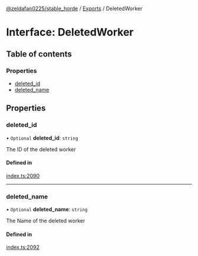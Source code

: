 [@zeldafan0225/stable_horde](../README.md) / [Exports](../modules.md) / DeletedWorker

# Interface: DeletedWorker

## Table of contents

### Properties

- [deleted\_id](DeletedWorker.md#deleted_id)
- [deleted\_name](DeletedWorker.md#deleted_name)

## Properties

### deleted\_id

• `Optional` **deleted\_id**: `string`

The ID of the deleted worker

#### Defined in

[index.ts:2090](https://github.com/ZeldaFan0225/stable_horde/blob/6d32b90/index.ts#L2090)

___

### deleted\_name

• `Optional` **deleted\_name**: `string`

The Name of the deleted worker

#### Defined in

[index.ts:2092](https://github.com/ZeldaFan0225/stable_horde/blob/6d32b90/index.ts#L2092)
